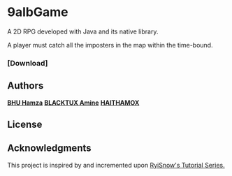 # 9albGame 
A 2D RPG developed with Java and its native library.

A player must catch all the imposters in the map within the time-bound.

### [Download]

## Authors

[**BHU Hamza**](https://github.com/Bisho11)
[**BLACKTUX Amine**](https://github.com/unk1ndled/)
[**HAITHAMOX**](https://github.com/Haitham-Oumanhou)

## License

## Acknowledgments

This project is inspired by and incremented upon [RyiSnow's Tutorial Series.](https://www.youtube.com/playlist?list=PL_QPQmz5C6WUF-pOQDsbsKbaBZqXj4qSq)
